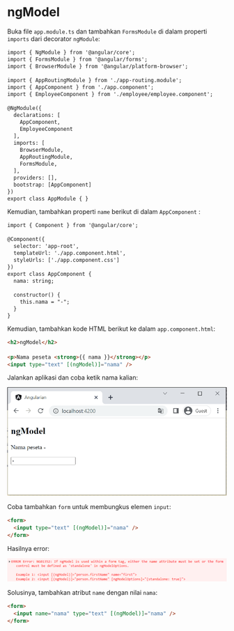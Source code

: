 # ngModel

Buka file `app.module.ts` dan tambahkan `FormsModule` di dalam properti `imports` dari decorator `ngModule`:

```tsx
import { NgModule } from '@angular/core';
import { FormsModule } from '@angular/forms';
import { BrowserModule } from '@angular/platform-browser';

import { AppRoutingModule } from './app-routing.module';
import { AppComponent } from './app.component';
import { EmployeeComponent } from './employee/employee.component';

@NgModule({
  declarations: [
    AppComponent,
    EmployeeComponent
  ],
  imports: [
    BrowserModule,
    AppRoutingModule,
    FormsModule,
  ],
  providers: [],
  bootstrap: [AppComponent]
})
export class AppModule { }
```

Kemudian, tambahkan properti `name` berikut di dalam `AppComponent` :

```tsx
import { Component } from '@angular/core';

@Component({
  selector: 'app-root',
  templateUrl: './app.component.html',
  styleUrls: ['./app.component.css']
})
export class AppComponent {
  nama: string;

  constructor() {
    this.nama = "-";
  }
}
```

Kemudian, tambahkan kode HTML berikut ke dalam `app.component.html`:

```html
<h2>ngModel</h2>

<p>Nama peseta <strong>{{ nama }}</strong></p>
<input type="text" [(ngModel)]="nama" />
```

Jalankan aplikasi dan coba ketik nama kalian:

![Animation 05.gif](ngModel%20977e20777d4545dfbd4d4b57339eb5c0/Animation_05.gif)

Coba tambahkan `form` untuk membungkus elemen `input`:

```html
<form>
  <input type="text" [(ngModel)]="nama" />
</form>
```

Hasilnya error:

![Untitled](ngModel%20977e20777d4545dfbd4d4b57339eb5c0/Untitled.png)

Solusinya, tambahkan atribut `name` dengan nilai `nama`:

```html
<form>
  <input name="nama" type="text" [(ngModel)]="nama" />
</form>
```